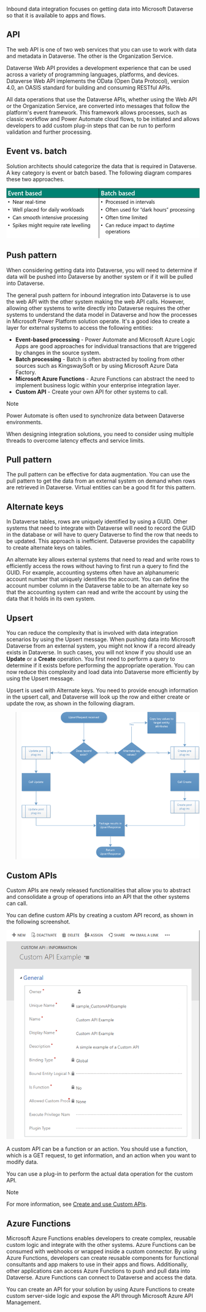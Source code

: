 Inbound data integration focuses on getting data into Microsoft Dataverse so that it is available to apps and flows.

## API

The web API is one of two web services that you can use to work with data and metadata in Dataverse. The other is the Organization Service.

Dataverse Web API provides a development experience that can be used across a variety of programming languages, platforms, and devices. Dataverse Web API implements the OData (Open Data Protocol), version 4.0, an OASIS standard for building and consuming RESTful APIs.

All data operations that use the Dataverse APIs, whether using the Web API or the Organization Service, are converted into messages that follow the platform's event framework. This framework allows processes, such as classic workflow and Power Automate cloud flows, to be initiated and allows developers to add custom plug-in steps that can be run to perform validation and further processing.

## Event vs. batch

Solution architects should categorize the data that is required in Dataverse. A key category is event or batch based. The following diagram compares these two approaches.

![Diagram of inbound integration approaches.](../media/3-inbound.png)

## Push pattern

When considering getting data into Dataverse, you will need to determine if data will be pushed into Dataverse by another system or if it will be pulled into Dataverse.

The general push pattern for inbound integration into Dataverse is to use the web API with the other system making the web API calls. However, allowing other systems to write directly into Dataverse requires the other systems to understand the data model in Dataverse and how the processes in Microsoft Power Platform solution operate. It's a good idea to create a layer for external systems to access the following entities:

- **Event-based processing** - Power Automate and Microsoft Azure Logic Apps are good approaches for individual transactions that are triggered by changes in the source system.
- **Batch processing** - Batch is often abstracted by tooling from other sources such as KingswaySoft or by using Microsoft Azure Data Factory.
- **Microsoft Azure Functions** - Azure Functions can abstract the need to implement business logic within your enterprise integration layer.
- **Custom API** - Create your own API for other systems to call.

> [!NOTE]
> Power Automate is often used to synchronize data between Dataverse environments.

When designing integration solutions, you need to consider using multiple threads to overcome latency effects and service limits.

## Pull pattern

The pull pattern can be effective for data augmentation. You can use the pull pattern to get the data from an external system on demand when rows are retrieved in Dataverse. Virtual entities can be a good fit for this pattern.

## Alternate keys

In Dataverse tables, rows are uniquely identified by using a GUID. Other systems that need to integrate with Dataverse will need to record the GUID in the database or will have to query Dataverse to find the row that needs to be updated. This approach is inefficient. Dataverse provides the capability to create alternate keys on tables.

An alternate key allows external systems that need to read and write rows to efficiently access the rows without having to first run a query to find the GUID. For example, accounting systems often have an alphanumeric account number that uniquely identifies the account. You can define the account number column in the Dataverse table to be an alternate key so that the accounting system can read and write the account by using the data that it holds in its own system.

## Upsert

You can reduce the complexity that is involved with data integration scenarios by using the Upsert message. When pushing data into Microsoft Dataverse from an external system, you might not know if a record already exists in Dataverse. In such cases, you will not know if you should use an **Update** or a **Create** operation. You first need to perform a query to determine if it exists before performing the appropriate operation. You can now reduce this complexity and load data into Dataverse more efficiently by using the Upsert message.

Upsert is used with Alternate keys. You need to provide enough information in the upsert call, and Dataverse will look up the row and either create or update the row, as shown in the following diagram.

> [![Diagram that shows the use of upsert logic.](../media/3-upsert.png)](../media/3-upsert.png#lightbox)

## Custom APIs

Custom APIs are newly released functionalities that allow you to abstract and consolidate a group of operations into an API that the other systems can call.

You can define custom APIs by creating a custom API record, as shown in the following screenshot.

![Screenshot of a custom API record.](../media/3-custom-api.png)

A custom API can be a function or an action. You should use a function, which is a GET request, to get information, and an action when you want to modify data.

You can use a plug-in to perform the actual data operation for the custom API.

> [!NOTE]
> For more information, see [Create and use Custom APIs](/powerapps/developer/data-platform/custom-api/?azure-portal=true).

## Azure Functions

Microsoft Azure Functions enables developers to create complex, reusable custom logic and integrate with the other systems. Azure Functions can be consumed with webhooks or wrapped inside a custom connector. By using Azure Functions, developers can create reusable components for functional consultants and app makers to use in their apps and flows. Additionally, other applications can access Azure Functions to push and pull data into Dataverse. Azure Functions can connect to Dataverse and access the data.

You can create an API for your solution by using Azure Functions to create custom server-side logic and expose the API through Microsoft Azure API Management.
